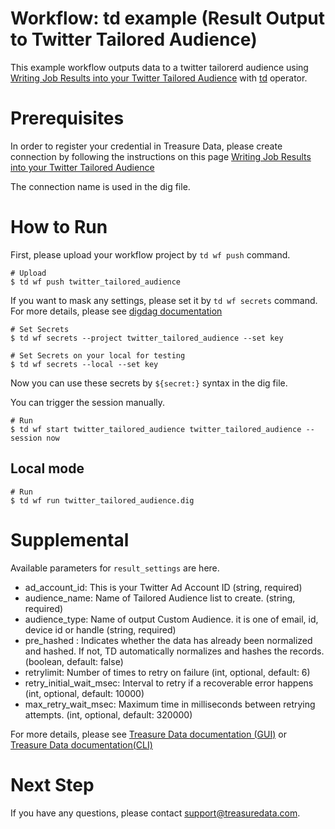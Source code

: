 # Workflow: td example (Result Output to Twitter Tailored Audience)

This example workflow outputs data to a twitter tailorerd audience using [Writing Job Results into your Twitter Tailored Audience](https://docs.treasuredata.com/display/public/INT/Twitter+Tailored+Audience+Export+Integration) with [td](https://docs.digdag.io/operators/td.html) operator.

# Prerequisites

In order to register your credential in Treasure Data, please create connection by following the instructions on this page [Writing Job Results into your Twitter Tailored Audience](https://docs.treasuredata.com/display/public/INT/Twitter+Tailored+Audience+Export+Integration)

The connection name is used in the dig file.

# How to Run

First, please upload your workflow project by `td wf push` command.

    # Upload
    $ td wf push twitter_tailored_audience

If you want to mask any settings, please set it by `td wf secrets` command. For more details, please see [digdag documentation](https://docs.digdag.io/command_reference.html#secrets)

    # Set Secrets
    $ td wf secrets --project twitter_tailored_audience --set key

    # Set Secrets on your local for testing
    $ td wf secrets --local --set key

Now you can use these secrets by `${secret:}` syntax in the dig file.

You can trigger the session manually.

    # Run
    $ td wf start twitter_tailored_audience twitter_tailored_audience --session now

## Local mode

    # Run
    $ td wf run twitter_tailored_audience.dig

# Supplemental

Available parameters for `result_settings` are here.

- ad_account_id: This is your Twitter Ad Account ID (string, required)
- audience_name: Name of Tailored Audience list to create. (string, required)
- audience_type: Name of output Custom Audience. it is one of email, id, device id or handle (string, required)
- pre_hashed :  Indicates whether the data has already been normalized and hashed. If not, TD automatically normalizes and hashes the records. (boolean, default: false)
- retrylimit: Number of times to retry on failure (int, optional, default: 6)
- retry_initial_wait_msec: Interval to retry if a recoverable error happens (int, optional, default: 10000)
- max_retry_wait_msec: Maximum time in milliseconds between retrying attempts. (int, optional, default: 320000)


For more details, please see [Treasure Data documentation (GUI)](https://docs.treasuredata.com/display/public/PD/Using+Workflow+from+TD+Console)
or [Treasure Data documentation(CLI)](https://docs.treasuredata.com/display/public/PD/Treasure+Workflow+Quick+Start+using+TD+Toolbelt+in+a+CLI)

# Next Step
If you have any questions, please contact support@treasuredata.com.
